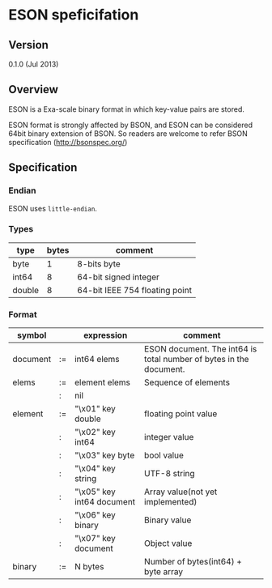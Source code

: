 # ESON speficifation

## Version

0.1.0 (Jul 2013)

## Overview

ESON is a Exa-scale binary format in which key-value pairs are stored.

ESON format is strongly affected by BSON, and ESON can be considered 64bit binary extension of BSON. So readers are welcome to refer BSON specification (http://bsonspec.org/)

## Specification

### Endian

ESON uses `little-endian`.

### Types

type    | bytes  | comment
--------|--------|--------------------------------
byte	| 1      | 8-bits byte
int64	| 8      | 64-bit signed integer
double	| 8      | 64-bit IEEE 754 floating point


### Format

symbol       |    | expression                | comment
-------------|----|---------------------------|-------------------------------------------------------------------
document     | := | int64 elems               | ESON document. The int64 is total number of bytes in the document.
elems        | := | element elems             | Sequence of elements
             | :  | nil                       | 
element      | := | "\x01" key double         | floating point value
             | :  | "\x02" key int64          | integer value
             | :  | "\x03" key byte           | bool value
             | :  | "\x04" key string         | UTF-8 string
             | :  | "\x05" key int64 document | Array value(not yet implemented)
             | :  | "\x06" key binary         | Binary value
             | :  | "\x07" key document       | Object value
binary       | := | N bytes                   | Number of bytes(int64) + byte array
 










